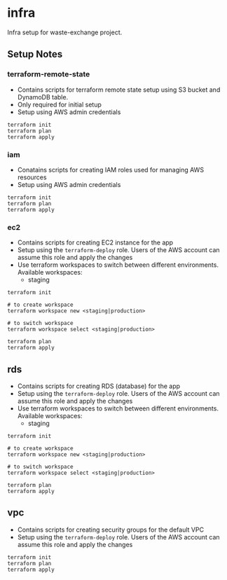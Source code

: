 # infra

Infra setup for waste-exchange project.

## Setup Notes

### terraform-remote-state

* Contains scripts for terraform remote state setup using S3 bucket and DynamoDB table.
* Only required for initial setup
* Setup using AWS admin credentials

```
terraform init
terraform plan
terraform apply
```

### iam

* Conatains scripts for creating IAM roles used for managing AWS resources
* Setup using AWS admin credentials

```
terraform init
terraform plan
terraform apply
```

### ec2

* Contains scripts for creating EC2 instance for the app
* Setup using the `terraform-deploy` role. Users of the AWS account can assume this role and apply the changes
* Use terraform workspaces to switch between different environments. Available workspaces:
    - staging

```
terraform init

# to create workspace
terraform workspace new <staging|production>

# to switch workspace
terraform workspace select <staging|production>

terraform plan
terraform apply
```

## rds

* Contains scripts for creating RDS (database) for the app
* Setup using the `terraform-deploy` role. Users of the AWS account can assume this role and apply the changes
* Use terraform workspaces to switch between different environments. Available workspaces:
    - staging

```
terraform init

# to create workspace
terraform workspace new <staging|production>

# to switch workspace
terraform workspace select <staging|production>

terraform plan
terraform apply
```

## vpc

* Contains scripts for creating security groups for the default VPC
* Setup using the `terraform-deploy` role. Users of the AWS account can assume this role and apply the changes

```
terraform init
terraform plan
terraform apply
```
